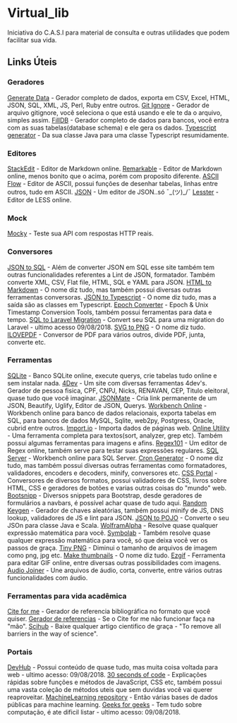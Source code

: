 # Virtual_lib

Iniciativa do C.A.S.I para material de consulta e outras utilidades que podem facilitar sua vida.

## Links Úteis

### Geradores
[Generate Data](http://www.generatedata.com/) - Gerador completo de dados, exporta em CSV, Excel, HTML, JSON, SQL, XML, JS, Perl, Ruby entre outros.
[Git Ignore](https://www.gitignore.io/) - Gerador de arquivo gitignore, você seleciona o que está usando e ele te da o arquivo, simples assim.
[FillDB](http://filldb.info/) - Gerador completo de dados para bancos, você entra com as suas tabelas(database schema) e ele gera os dados.
[Typescript generator](https://github.com/vojtechhabarta/typescript-generator) - Da sua classe Java para uma classe Typescript resumidamente.

### Editores
[StackEdit](https://stackedit.io/app#) - Editor de Markdown online.
[Remarkable](https://jonschlinkert.github.io/remarkable/demo/) - Editor de Markdown online, menos bonito que o acima, porém com proposito diferente.
[ASCII Flow](http://asciiflow.com/) - Editor de ASCII, possui funções de desenhar tabelas, linhas entre outros, tudo em ASCII.
[JSON](https://jsoneditoronline.org/) - Um editor de JSON..só ¯\_(ツ)_/¯
[Lesster](https://lesstester.com/) - Editor de LESS online.

### Mock
[Mocky](https://www.mocky.io/) - Teste sua API com respostas HTTP reais.

### Conversores
[JSON to SQL](http://convertjson.com/json-to-sql.htm) - Além de converter JSON em SQL esse site também tem outras funcionalidades referentes a Lint de JSON, formatador. Também converte XML, CSV, Flat file, HTML, SQL e YAML para JSON.
[HTML to Markdown](https://www.browserling.com/tools/html-to-markdown) - O nome diz tudo, mas também possui diversas outras ferramentas conversoras.
[JSON to Typescript](http://json2ts.com/) - O nome diz tudo, mas a saída são as classes em Typescript.
[Epoch Converter](https://www.epochconverter.com/) - Epoch & Unix Timestamp Conversion Tools, também possui ferramentas para data e tempo.
[SQL to Laravel Migration](http://www.adolfocuadros.com/sql_to_laravel/) - Convert seu SQL para uma migration do Laravel - ultimo acesso 09/08/2018.
[SVG to PNG](https://svgtopng.com/pt/) - O nome diz tudo.
[ILOVEPDF](http://www.ilovepdf.com/pt) - Conversor de PDF para vários outros, divide PDF, junta, converte etc.

### Ferramentas
[SQLite](https://sqliteonline.com/#) - Banco SQLite online, execute querys, crie tabelas tudo online e sem instalar nada.
[4Dev](https://www.4devs.com.br/gerador_de_pessoas) - Um site com diversas ferramentas 4dev's. Gerador de pessoa fisica, CPF, CNPJ, Nicks, RENAVAN, CEP, Titulo eleitoral, quase tudo que você imaginar.
[JSONMate](http://jsonmate.com/) - Cria link permanente de um JSON, Beautify, Uglify, Editor de JSON, Querys.
[Workbench Online](http://ondras.zarovi.cz/sql/demo/) - Workbench online para banco de dados relacionais, exporta tabelas em SQL, para bancos de dados MySQL, Sqlite, web2py, Postgress, Oracle, cubrid entre outros.
[Import.io](https://www.import.io/) - Importa dados de páginas web.
[Online Utility](https://www.online-utility.org/) - Uma ferramenta completa para textos(sort, analyzer, grep etc). Também possui algumas ferramentas para imagens e afins.
[Regex101](https://regex101.com/) - Um editor de Regex online, também serve para testar suas expressões regulares.
[SQL Server](https://app.sqldbm.com/SQLServer/Draft/) - Workbench online para SQL Server.
[Cron Generator](https://www.freeformatter.com/cron-expression-generator-quartz.html) - O nome diz tudo, mas também possui diversas outras ferramentas como formatadores, validadores, encoders e decoders, minify, conversores etc.
[CSS Portal](https://www.cssportal.com) - Conversores de diversos formatos, possui validadores de CSS, livros sobre HTML, CSS e geradores de botões e varias outras coisas do "mundo" web.
[Bootsnipp](https://bootsnipp.com/) - Diversos snippets para Bootstrap, desde geradores de formulários a navbars, é possível achar quase de tudo aqui.
[Random Keygen](https://randomkeygen.com/) - Gerador de chaves aleatórias, também possui minify de JS, DNS lookup, validadores de JS e lint para JSON.
[JSON to POJO](http://www.jsonschema2pojo.org/) - Converte o seu JSOn para classe Java e Scala.
[WolframAlpha](https://www.wolframalpha.com/) - Resolve quase qualquer expressão matemática para você.
[Symbolab](https://www.symbolab.com/) - Também resolve quase qualquer expressão matemática para você, só que deixa você ver os passos de graça.
[Tiny PNG](https://tinypng.com/) - Diminui o tamanho de arquivos de imagem como png, jpg etc.
[Make thumbnails](http://makethumbnails.com/#options) - O nome diz tudo.
[Ezgif](https://ezgif.com/) - Ferramenta para editar GIF online, entre diversas outras possibilidades com imagens.
[Audio Joiner](https://audio-joiner.com/pt/) - Une arquivos de áudio, corta, converte, entre vários outras funcionalidades com áudio.

### Ferramentas para vida acadêmica
[Cite for me](http://www.citethisforme.com/pt) - Gerador de referencia bibliográfica no formato que você quiser.
[Gerador de referencias](http://novo.more.ufsc.br/homepage/inserir_homepage) - Se o Cite for me não funcionar faça na "mão".
[Scihub](https://sci-hub.tw/) - Baixe qualquer artigo cientifico de graça - "To remove all barriers in the way of science".

### Portais
[DevHub](https://devhub.io/) - Possui conteúdo de quase tudo, mas muita coisa voltada para web - ultimo acesso: 09/08/2018.
[30 seconds of code](https://30secondsofcode.org/index) - Explicações rápidas sobre funções e métodos de JavaScript, CSS etc, também possui uma vasta coleção de métodos uteis que sem duvidas você vai querer reaproveitar.
[MachineLearning repository](http://archive.ics.uci.edu/ml/datasets.html?format=&task=cla&att=&area=&numAtt=&numIns=&type=&sort=nameUp&view=table) - Então várias bases de dados públicas para machine learning.
[Geeks for geeks](https://www.geeksforgeeks.org/) - Tem tudo sobre computação, é ate dificil listar - ultimo acesso: 09/08/2018.
